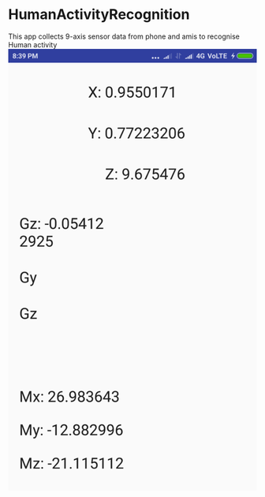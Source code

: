 # HumanActivityRecognition
This app collects 9-axis sensor data from phone and amis to recognise Human activity
![](https://github.com/Himanshuc961/HumanActivityRecognition/blob/master/Screenshot/Screenshot_2017-08-27-20-39-23-836_com.himanshuc961gmail.secondapp.png)
